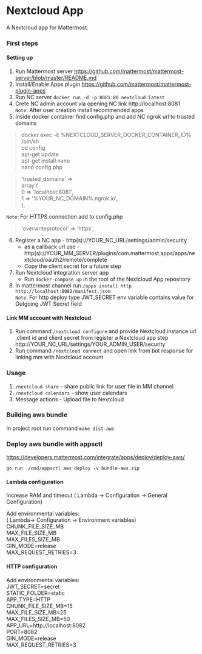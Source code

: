 # Nextcloud App

A Nextcloud app for Mattermost.

### First steps

#### Setting up
1. Run Mattermost server https://github.com/mattermost/mattermost-server/blob/master/README.md
2. Install/Enable Apps plugin  https://github.com/mattermost/mattermost-plugin-apps
3. Run NC server `docker run -d -p 8081:80 nextcloud:latest`
4. Crete NC admin account via opening NC link http://localhost:8081
   <br /> `Note`: After user creation install recommended apps 
5. Inside docker container find config.php and add NC ngrok url to trusted domains
> docker exec -it %NEXTCLOUD_SERVER_DOCKER_CONTAINER_ID% /bin/sh  <br />
   cd config <br />
   apt-get update <br />
   apt-get install nano <br />
   nano config.php <br />
 

> 'trusted_domains' => <br />
array ( <br />
0 => 'localhost:8081', <br />
1 => '%YOUR_NC_DOMAIN%.ngrok.io',<br />
),

`Note`: For HTTPS connection add to config.php
> 'overwriteprotocol' => 'https', <br />
6. Register a NC app - http(s)://YOUR_NC_URL/settings/admin/security
    * as a callback url use - http(s)://YOUR_MM_SERVER/plugins/com.mattermost.apps/apps/nextcloud/oauth2/remote/complete
    * Copy the client secret for a future step
7. Run Nextcloud integration server app
    * Run `docker-compose up` in the root of the Nextcloud App repository
8. In mattermost channel run `/apps install http http://localhost:8082/manifest.json`
   <br /> `Note`: For http deploy type JWT_SECRET env variable contains value for Outgoing JWT Secret field 

#### Link MM account with Nextcloud

1. Run command `/nextcloud configure` and provide Nextcloud instance url ,client id and client secret from register a Nextcloud app step http://YOUR_NC_URL/settings/YOUR_ADMIN_USER/security
2. Run command `/nextcloud connect` and open link from bot response for linking mm with Nextcloud account

### Usage

1. `/nextcloud share` - share public link for user file in MM channel
2. `/nextcloud calendars` -  show user calendars
3. Message actions - Upload file to Nextcloud


### Building aws bundle

In project root run command  `make dist-aws`

### Deploy aws bundle with appsctl
https://developers.mattermost.com/integrate/apps/deploy/deploy-aws/

`go run ./cmd/appsctl aws deploy -v bundle-aws.zip`

#### Lambda configuration

Increase RAM and timeout ( Lambda -> Configuration -> General Configuration)

Add environmental variables:   <br /> 
( Lambda-> Configuration -> Environment variables) <br />
CHUNK_FILE_SIZE_MB <br />
MAX_FILE_SIZE_MB <br />
MAX_FILES_SIZE_MB <br />
GIN_MODE=release <br />
MAX_REQUEST_RETRIES=3 <br />

#### HTTP configuration
Add environmental variables:   <br />
JWT_SECRET=secret <br />
STATIC_FOLDER=static <br />
APP_TYPE=HTTP <br />
CHUNK_FILE_SIZE_MB=15 <br />
MAX_FILE_SIZE_MB=25 <br />
MAX_FILES_SIZE_MB=50 <br />
APP_URL=http://localhost:8082 <br />
PORT=8082 <br />
GIN_MODE=release <br />
MAX_REQUEST_RETRIES=3 <br />

